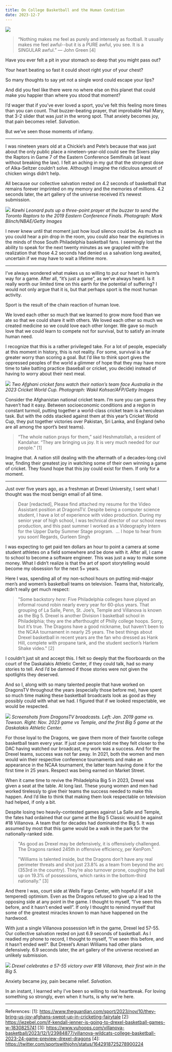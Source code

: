 ```yaml
---
title: On College Basketball and the Human Condition
date: 2023-12-7
---
```

![](/blog/img/AP23336762076750.jpg)

> “Nothing makes me feel as purely and intensely as football. It usually makes me feel awful--but it is a PURE awful, you see. It is a SINGULAR awful.” — John Green [4]

Have you ever felt a pit in your stomach so deep that you might pass out?

Your heart beating so fast it could shoot right your of your chest?

So many thoughts to say yet not a single word could escape your lips?

And did you feel like there were no where else on this planet that could make you happier than where you stood that moment?

I’d wager that if you’ve ever loved a sport, you’ve felt this feeling more times than you can count. That buzzer-beating prayer, that improbable Hail Mary, that 3-2 slider that was _just_ in the wrong spot. That anxiety becomes joy, that pain becomes relief. _Salvation_.

But we’ve seen those moments of infamy. 

---

I was nineteen years old at a Chickie’s and Pete’s because that was just about the only public place a nineteen-year-old could see the Sixers play the Raptors in Game 7 of the Eastern Conference Semifinals (at least without breaking the law). I felt an aching in my gut that the strongest dose of Alka-Seltzer couldn’t solve. Although I imagine the ridiculous amount of chicken wings didn’t help.

All because our collective salvation rested on 4.2 seconds of basketball that remains forever imprinted on my memory and the memories of millions. 4.2 seconds later, the art gallery of the universe received it’s newest submission.

![](/blog/img/merlin_154781583_59ee5f0b-d267-40bf-a76e-7fd127c9adb1-superJumbo.jpg)
*Kawhi Leonard puts up a three-point prayer at the buzzer to send the Toronto Raptors to the 2019 Eastern Conference Finals. Photograph: Mark Blinch/NBAE/Getty Images*

I never knew until that moment just how loud silence could be. As much as you could hear a pin drop in the room, you could also hear the expletives in the minds of those South Philadelphia basketball fans. I seemingly lost the ability to speak for the next twenty minutes as we grappled with the realization that those 4.2 seconds had denied us a salvation long awaited, uncertain if we may have to wait a lifetime more.

---

I’ve always wondered what makes us so willing to put our heart in harm’s way for a game. After all, “it’s just a game”, as we’ve always heard. Is it really worth our limited time on this earth for the potential of suffering? I would not only argue that it is, but that perhaps sport is the most human activity.

Sport is the result of the chain reaction of human love.

We loved each other so much that we learned to grow more food than we ate so that we could share it with others. We loved each other so much we created medicine so we could love each other longer. We gave so much love that we could learn to compete not for survival, but to satisfy an innate human need. 

I recognize that this is a rather privileged take. For a lot of people, especially at this moment in history, this is not reality. For some, survival is a far greater worry than scoring a goal. But I’d like to think sport gives the oppressed peoples of the world a glimmer of hope that they may have more time to take batting practice (baseball or cricket, you decide) instead of having to worry about their next meal.

![](/blog/img/3900.jpg)
*Two Afghani cricket fans watch their nation’s team face Australia in the 2023 Cricket World Cup. Photograph: Wakil Kohsar/AFP/Getty Images*

Consider the Afghanistan national cricket team. I’m sure you can guess they haven’t had it easy. Between socioeconomic conditions and a region in constant turmoil, putting together a world-class cricket team is a herculean task. But with the odds stacked against them at this year’s Cricket World Cup, they put together victories over Pakistan, Sri Lanka, and England (who are all among the sport’s best teams). 

> “The whole nation prays for them,” said Heshmatollah, a resident of Kandahar. “They are bringing us joy. It is very much needed for our people.” [1]

Imagine that. A nation still dealing with the aftermath of a decades-long civil war, finding their greatest joy in watching some of their own winning a game of cricket. They found hope that this joy could exist for them. If only for a moment.

---

Just over five years ago, as a freshman at Drexel University, I sent what I thought was the most benign email of all time.

> Dear [redacted],
> Please find attached my resume for the Video Assistant position at DragonsTV. Despite being a computer science student, I have a lot of experience with video production. During my senior year of high school, I was technical director of our school news production, and this past summer I worked as a Videography Intern for the Upper Darby Summer Stage program. 
> …
> I hope to hear from you soon!
> Regards,
> Gurleen Singh

I was expecting to get paid ten dollars an hour to point a camera at some student athletes on a field somewhere and be done with it. After all, I came to school to become a software engineer. This was just a way to make some money. What I didn’t realize is that the art of sport storytelling would become my obsession for the next 5+ years.

Here I was, spending all of my non-school hours on putting mid-major men’s and women’s basketball teams on television. Teams that, historically, didn’t really get much respect:

> "Some backstory *here*: Five Philadelphia colleges have played an informal round robin nearly every year for 60-plus years. That grouping of La Salle, Penn, St. Joe’s, Temple and Villanova is known as the Big 5. Drexel is another Division I basketball school in Philadelphia; they are the afterthought of Philly college hoops. Sorry, but it’s true. The Dragons have a good nickname, but haven’t been to the NCAA tournament in nearly 25 years. The best things about Drexel basketball in recent years are the fan who dressed as Hank Hill, complete with propane tank, and the student section’s Harlem Shake video." [2]

I couldn’t just sit and accept this. I felt so deeply that the floorboards on the court of the Daskalakis Athletic Center, if they could talk, had so many stories to tell. And I’d be damned if those stories were not given the spotlights they deserved.

And so I, along with so many talented people that have worked on DragonsTV throughout the years (especially those before me), have spent so much time making these basketball broadcasts look as good as they possibly could with what we had. I figured that if we looked respectable, we would be respected. 

![](/blog/img/DTV%20Then%20and%20Now.png)
*Screenshots from DragonsTV broadcasts. Left: Jan. 2019 game vs. Towson. Right: Nov. 2023 game vs Temple, and the first Big 5 game at the Daskalakis Athletic Center.*

For those loyal to the Dragons, we gave them more of their favorite college basketball team every year. If just one person told me they felt closer to the DAC having watched our broadcast, my work was a success. And for the Drexel teams, success was not far away. In 2021, both the women and men would win their respective conference tournaments and make an appearance in the NCAA tournament, the latter team having done it for the first time in 25 years. Respect was being earned on Market Street.

When it came time to revive the Philadelphia Big 5 in 2023, Drexel was given a seat at the table. At long last. These young women and men had worked tirelessly to give their teams the success needed to make this happen. And I’d like to think that making them look respectable on television had helped, if only a bit.

Despite losing two heavily-contested games against La Salle and Temple, the fates had ordained that our game at the Big 5 Classic would be against #18 Villanova. A team that for decades had dominated the Big 5. It was assumed by most that this game would be a walk in the park for the nationally-ranked side. 

> "As good as Drexel may be defensively, it is offensively challenged. The Dragons ranked 245th in offensive efficiency, per KenPom."
> 
> "Williams is talented inside, but the Dragons don’t have any real perimeter threats and shot just 23.8% as a team from beyond the arc (353rd in the country). They’re also turnover prone, coughing the ball up on 19.3% of possessions, which ranks in the bottom-third nationally." [3]

And there I was, court side at Wells Fargo Center, with hopeful (if a bit tempered) optimism. Even as the Dragons refused to give up a lead to the opposing side at any point in the game. I thought to myself, “I’ve seen this before, and it hasn’t ended well”. If only I thought to remind myself that some of the greatest miracles known to man have happened on the hardwood.

With just a single Villanova possession left in the game, Drexel led 57-55. Our collective salvation rested on just 6.9 seconds of basketball. As I readied my phone to record, I thought to myself, “I’ve seen this before, and it hasn’t ended well”. But Drexel’s Amari Williams had other plans defensively. 6.9 seconds later, the art gallery of the universe received an unlikely submission.

![](/blog/img/Z92_9129.jpg)
*Drexel celebrates a 57-55 victory over #18 Villanova, their first win in the Big 5.*

Anxiety became joy, pain became relief. _Salvation_.

In an instant, I learned why I’ve been so willing to risk heartbreak. For loving something so strongly, even when it hurts, is why we're here.

---

References:
[1]: https://www.theguardian.com/sport/2023/nov/10/they-bring-us-joy-afghans-swept-up-in-cricketing-fairytale
[2]: https://jezebel.com/if-kendall-jenner-is-going-to-drexel-basketball-games-w-1830825741
[3]: https://www.vuhoops.com/villanova-basketball/2023/12/1/23984877/villanova-wildcats-college-basketball-2023-24-game-preview-drexel-dragons
[4]: https://twitter.com/sportswithjohn/status/1642918725278900224